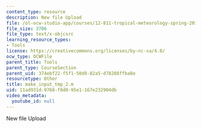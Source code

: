 ```yaml
---
content_type: resource
description: New file Upload
file: /ol-ocw-studio-app/courses/12-811-tropical-meteorology-spring-2011/11ad931d9768f8d095e1167e232904db_make_input_tmp_2.m
file_size: 3706
file_type: text/x-objcsrc
learning_resource_types:
- Tools
license: https://creativecommons.org/licenses/by-nc-sa/4.0/
ocw_type: OCWFile
parent_title: Tools
parent_type: CourseSection
parent_uid: 374ebf22-f5f1-50d9-82a5-d78288ffba8e
resourcetype: Other
title: make_input_tmp_2.m
uid: 11ad931d-9768-f8d0-95e1-167e232904db
video_metadata:
  youtube_id: null
---
```

New file Upload